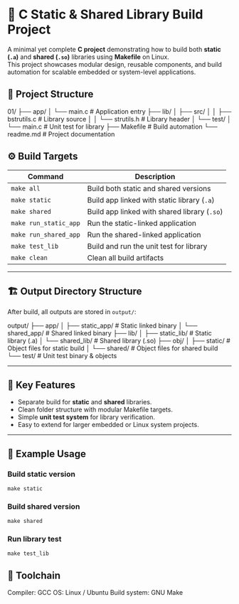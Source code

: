 # 🧩 C Static & Shared Library Build Project

A minimal yet complete **C project** demonstrating how to build both **static (`.a`)** and **shared (`.so`)** libraries using **Makefile** on Linux.  
This project showcases modular design, reusable components, and build automation for scalable embedded or system-level applications.

## 📁 Project Structure

01/
├── app/
│ └── main.c # Application entry
├── lib/
│ ├── src/
│ │ ├── bstrutils.c # Library source
│ │ └── strutils.h # Library header
│ └── test/
│ └── main.c # Unit test for library
├── Makefile # Build automation
└── readme.md # Project documentation

## ⚙️ Build Targets

| Command | Description |
|----------|--------------|
| `make all` | Build both static and shared versions |
| `make static` | Build app linked with static library (`.a`) |
| `make shared` | Build app linked with shared library (`.so`) |
| `make run_static_app` | Run the static-linked application |
| `make run_shared_app` | Run the shared-linked application |
| `make test_lib` | Build and run the unit test for library |
| `make clean` | Clean all build artifacts |

---

## 🏗️ Output Directory Structure

After build, all outputs are stored in `output/`:

output/
├── app/
│ ├── static_app/ # Static linked binary
│ └── shared_app/ # Shared linked binary
├── lib/
│ ├── static_lib/ # Static library (.a)
│ └── shared_lib/ # Shared library (.so)
├── obj/
│ ├── static/ # Object files for static build
│ └── shared/ # Object files for shared build
└── test/ # Unit test binary & objects

---

## 🧠 Key Features
- Separate build for **static** and **shared** libraries.  
- Clean folder structure with modular Makefile targets.  
- Simple **unit test system** for library verification.  
- Easy to extend for larger embedded or Linux system projects.  

---

## 🧪 Example Usage

### Build static version

```
make static
```

### Build shared version

```
make shared
```

### Run library test

```
make test_lib
```

## 🧰 Toolchain

Compiler: GCC
OS: Linux / Ubuntu
Build system: GNU Make



